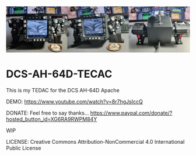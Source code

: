 ![Alt text](AH-64D-TEDAC.png)

# DCS-AH-64D-TECAC
This is my TEDAC for the DCS AH-64D Apache

DEMO: https://www.youtube.com/watch?v=8r7hgJsIccQ


DONATE: Feel free to say thanks... https://www.paypal.com/donate/?hosted_button_id=XG6RA9RWPM84Y


WIP


LICENSE: Creative Commons Attribution-NonCommercial 4.0 International Public License
